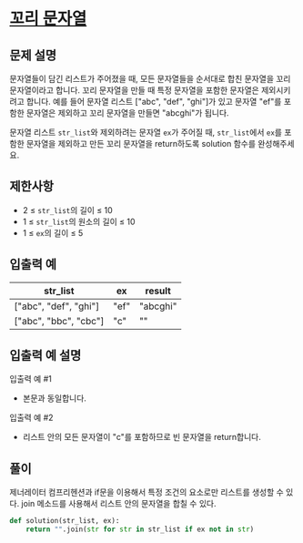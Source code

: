 # [꼬리 문자열][1]

## 문제 설명

문자열들이 담긴 리스트가 주어졌을 때, 모든 문자열들을 순서대로 합친 문자열을 꼬리 문자열이라고 합니다. 꼬리 문자열을 만들 때 특정 문자열을 포함한 문자열은 제외시키려고 합니다. 예를 들어 문자열 리스트 ["abc", "def", "ghi"]가 있고 문자열 "ef"를 포함한 문자열은 제외하고 꼬리 문자열을 만들면 "abcghi"가 됩니다.

문자열 리스트 `str_list`와 제외하려는 문자열 `ex`가 주어질 때, `str_list`에서 `ex`를 포함한 문자열을 제외하고 만든 꼬리 문자열을 return하도록 solution 함수를 완성해주세요.

## 제한사항

- 2 ≤ `str_list`의 길이 ≤ 10
- 1 ≤ `str_list`의 원소의 길이 ≤ 10
- 1 ≤ `ex`의 길이 ≤ 5

## 입출력 예

| str_list              | ex   | result   |
| --------------------- | ---- | -------- |
| ["abc", "def", "ghi"] | "ef" | "abcghi" |
| ["abc", "bbc", "cbc"] | "c"  | ""       |

## 입출력 예 설명

입출력 예 #1

- 본문과 동일합니다.

입출력 예 #2

- 리스트 안의 모든 문자열이 "c"를 포함하므로 빈 문자열을 return합니다.

## 풀이

제너레이터 컴프리헨션과 if문을 이용해서 특정 조건의 요소로만 리스트를 생성할 수 있다.
join 메소드를 사용해서 리스트 안의 문자열을 합칠 수 있다.

```python
def solution(str_list, ex):
    return "".join(str for str in str_list if ex not in str)
```

[1]: https://school.programmers.co.kr/learn/courses/30/lessons/181841
